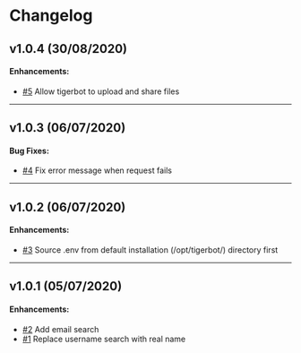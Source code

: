 # Changelog

## v1.0.4 (30/08/2020)

#### Enhancements:

- [#5](https://github.com/martingerdin/tigerbot/issues/5) Allow tigerbot to upload and share files 

---

## v1.0.3 (06/07/2020)

#### Bug Fixes:

- [#4](https://github.com/martingerdin/tigerbot/issues/4) Fix error message when request fails 

---

## v1.0.2 (06/07/2020)

#### Enhancements:

- [#3](https://github.com/martingerdin/tigerbot/issues/3) Source .env from default installation (/opt/tigerbot/) directory first 

---

## v1.0.1 (05/07/2020)

#### Enhancements:

- [#2](https://github.com/martingerdin/tigerbot/issues/2) Add email search 
- [#1](https://github.com/martingerdin/tigerbot/issues/1) Replace username search with real name 
